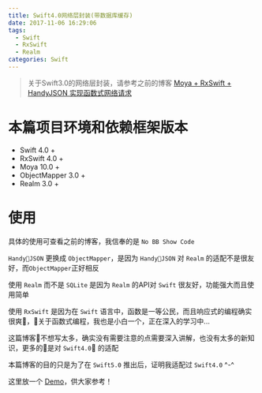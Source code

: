 ```yaml
---
title: Swift4.0网络层封装(带数据库缓存)
date: 2017-11-06 16:29:06
tags:
  - Swift
  - RxSwift
  - Realm
categories: Swift
---
```


> 关于Swift3.0的网络层封装，请参考之前的博客 [Moya + RxSwift + HandyJSON 实现函数式网络请求](http://www.walled.men/2017/07/27/Moya-RxSwift-HandyJSON-%E5%AE%9E%E7%8E%B0%E5%87%BD%E6%95%B0%E5%BC%8F%E7%BD%91%E7%BB%9C%E8%AF%B7%E6%B1%82/)

# 本篇项目环境和依赖框架版本

- Swift 4.0 +
- RxSwift 4.0 +
- Moya 10.0 +
- ObjectMapper 3.0 +
- Realm 3.0 +

# 使用

具体的使用可查看之前的博客，我信奉的是 `No BB Show Code`

`HandyJSON` 更换成 `ObjectMapper`，是因为 `HandyJSON` 对 `Realm` 的适配不是很友好，而`ObjectMapper`正好相反

使用 `Realm` 而不是 `SQLite` 是因为 `Realm` 的API对 `Swift` 很友好，功能强大而且使用简单

使用 `RxSwift` 是因为在 `Swift` 语言中，函数是一等公民，而且响应式的编程确实很爽，关于函数式编程，我也是小白一个，正在深入的学习中...

这篇博客不想写太多，确实没有需要注意的点需要深入讲解，也没有太多的新知识，更多的是对 `Swift4.0` 的适配

本篇博客的目的只是为了在 `Swift5.0` 推出后，证明我适配过 `Swift4.0`  ^-^

这里放一个 [Demo](https://github.com/huxiaoyang/Moya-Realm-ObjectMapper)，供大家参考！